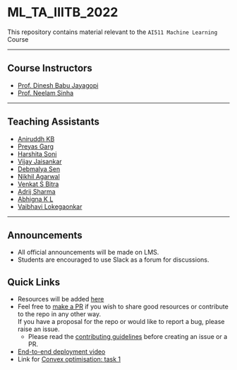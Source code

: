 # ML_TA_IIITB_2022
This repository contains material relevant to the `AI511 Machine Learning` Course

---

## Course Instructors
- [Prof. Dinesh Babu Jayagopi](https://www.iiitb.ac.in/faculty/dinesh-babu-jayagopi)
- [Prof. Neelam Sinha](https://www.iiitb.ac.in/faculty/neelam-sinha)

---

## Teaching Assistants
- [Aniruddh KB](https://github.com/aniruddhkb)
- [Preyas Garg](https://github.com/preyasgarg)
- [Harshita Soni](https://github.com/soni-H)
- [Vijay Jaisankar](https://github.com/vijay-jaisankar)
- [Debmalya Sen](https://github.com/DEBMALYASEN)
- [Nikhil Agarwal](https://github.com/nikhil0360)
- [Venkat S Bitra](https://github.com/VenkatSBitra)
- [Adrij Sharma](https://github.com/adrijsharma0408)
- [Abhigna K L](https://github.com/alpineFrost)
- [Vaibhavi Lokegaonkar](https://github.com/Vaibhavi1707)

---

## Announcements
- All official announcements will be made on LMS.
- Students are encouraged to use Slack as a forum for discussions.

## Quick Links
- Resources will be added [here](./RESOURCES.md)
- Feel free to [make a PR](https://docs.github.com/en/desktop/contributing-and-collaborating-using-github-desktop/working-with-your-remote-repository-on-github-or-github-enterprise/creating-an-issue-or-pull-request) if you wish to share good resources or contribute to the repo in any other way.   
If you have a proposal for the repo or would like to report a bug, please raise an issue. 
  - Please read the [contributing guidelines](./CONTRIBUTING.md) before creating an issue or a PR.
- [End-to-end deployment video](https://www.youtube.com/watch?v=4f3Q21dH92Y)
- Link for [Convex optimisation: task 1](./task-1-convexopt/)

